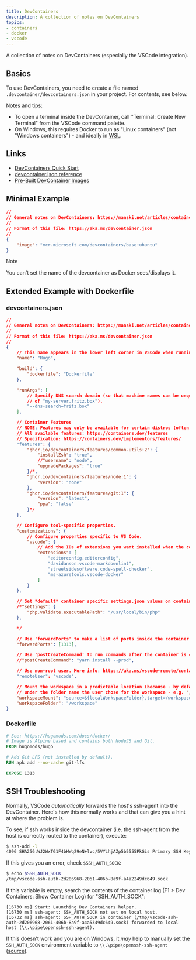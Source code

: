 ```yaml
---
title: DevContainers
description: A collection of notes on DevContainers
topics:
- containers
- docker
- vscode
---
```


A collection of notes on DevContainers (especially the VSCode integration).

## Basics

To use DevContainers, you need to create a file named `.devcontainer/devcontainers.json` in your project. For contents, see below.

Notes and tips:

* To open a terminal inside the DevContainer, call "Terminal: Create New Terminal" from the VSCode command palette.
* On Windows, this requires Docker to run as "Linux containers" (not "Windows containers") - and ideally in [WSL](articles/windows/wsl.md).

## Links

* [DevContainers Quick Start](https://code.visualstudio.com/docs/devcontainers/tutorial)
* [devcontainer.json reference](https://aka.ms/devcontainer.json)
* [Pre-Built DevContainer Images](https://github.com/devcontainers/images/tree/main/src)

## Minimal Example

```json
//
// General notes on DevContainers: https://manski.net/articles/containers/devcontainers
//
// Format of this file: https://aka.ms/devcontainer.json
//
{
    "image": "mcr.microsoft.com/devcontainers/base:ubuntu"
}
```

> [!NOTE]
> You can't set the name of the devcontainer as Docker sees/displays it.

## Extended Example with Dockerfile

### devcontainers.json

```json
//
// General notes on DevContainers: https://manski.net/articles/containers/devcontainers
//
// Format of this file: https://aka.ms/devcontainer.json
//
{
    // This name appears in the lower left corner in VSCode when running inside this DevContainer.
    "name": "Hugo",

    "build": {
        "dockerfile": "Dockerfile"
    },

    "runArgs": [
        // Specify DNS search domain (so that machine names can be unqualified - e.g. "my-server" instead
        // of "my-server.fritz.box").
        "--dns-search=fritz.box"
    ],

    // Container Features
    // NOTE: Features may only be available for certain distros (often, only Debian/Ubuntu is supported but not Alpine).
    // All available features: https://containers.dev/features
    // Specification: https://containers.dev/implementors/features/
    "features": {
        "ghcr.io/devcontainers/features/common-utils:2": {
            "installZsh": "true",
            //"username": "node",
            "upgradePackages": "true"
        }/*,
        "ghcr.io/devcontainers/features/node:1": {
            "version": "none"
        },
        "ghcr.io/devcontainers/features/git:1": {
            "version": "latest",
            "ppa": "false"
        }*/
    },

    // Configure tool-specific properties.
    "customizations": {
        // Configure properties specific to VS Code.
        "vscode": {
            // Add the IDs of extensions you want installed when the container is created.
            "extensions": [
                "editorconfig.editorconfig",
                "davidanson.vscode-markdownlint",
                "streetsidesoftware.code-spell-checker",
                "ms-azuretools.vscode-docker"
            ]
        }
    },

    // Set *default* container specific settings.json values on container create.
    /*"settings": {
        "php.validate.executablePath": "/usr/local/bin/php"
    },

    */

    // Use 'forwardPorts' to make a list of ports inside the container available locally.
    "forwardPorts": [1313],

    // Use 'postCreateCommand' to run commands after the container is created.
    //"postCreateCommand": "yarn install --prod",

    // Use non-root user. More info: https://aka.ms/vscode-remote/containers/non-root.
    "remoteUser": "vscode",

    // Mount the workspace in a predictable location (because - by default - the workspace would be mounted
    // under the folder name the user chose for the workspace - e.g. "/workspaces/ansible-workbench").
    "workspaceMount": "source=${localWorkspaceFolder},target=/workspace,type=bind",
    "workspaceFolder": "/workspace"
}
```

### Dockerfile

```Dockerfile
# See: https://hugomods.com/docs/docker/
# Image is Alpine based and contains both NodeJS and Git.
FROM hugomods/hugo

# Add Git LFS (not installed by default).
RUN apk add --no-cache git-lfs

EXPOSE 1313
```

## SSH Troubleshooting

Normally, VSCode *automatically* forwards the host's ssh-agent into the DevContainer. Here's how this normally works and that can give you a hint at where the problem is.

To see, if ssh works inside the devcontainer (i.e. the ssh-agent from the host is correctly routed to the container), execute:

```sh
$ ssh-add -l
4096 SHA256:WJ2WxTG1F4bHWq29eN+lvc/5VYLhjAZp5b5555PkGis Primary SSH Key (RSA)
```

If this gives you an error, check `$SSH_AUTH_SOCK`:

```sh
$ echo $SSH_AUTH_SOCK
/tmp/vscode-ssh-auth-2d206968-2061-406b-8a9f-a4a2249dc649.sock
```

If this variable is empty, search the contents of the container log (F1 > Dev Containers: Show Container Log) for "SSH_AUTH_SOCK":

```
[16730 ms] Start: Launching Dev Containers helper.
[16730 ms] ssh-agent: SSH_AUTH_SOCK not set on local host.
[16732 ms] ssh-agent: SSH_AUTH_SOCK in container (/tmp/vscode-ssh-auth-2d206968-2061-406b-8a9f-a4a5349dc649.sock) forwarded to local host (\\.\pipe\openssh-ssh-agent).
```

If this doesn't work and you are on Windows, it *may* help to manually set the `SSH_AUTH_SOCK` environment variable to `\\.\pipe\openssh-ssh-agent` ([source](https://github.com/microsoft/vscode-remote-release/issues/11043#issuecomment-3005677524)).
